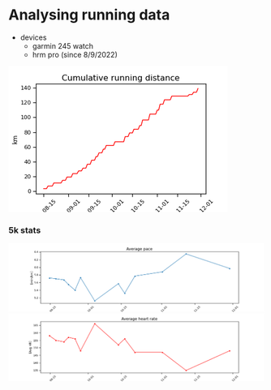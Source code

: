 # Analysing running data

- devices
  - garmin 245 watch 
  - hrm pro (since 8/9/2022)

![cumulative running distance](https://github.com/rluyck/running/blob/main/images/cumulative_distance.png)

### 5k stats
![avg pace](https://github.com/rluyck/running/blob/main/images/avg_pace.png)
![avg hr](https://github.com/rluyck/running/blob/main/images/avg_hr.png)
